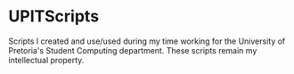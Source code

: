 # UPITScripts
Scripts I created and use/used during my time working for the University of Pretoria's Student Computing department. These scripts remain my intellectual property.
